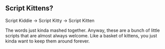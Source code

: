 ## Script Kittens?

Script Kiddie -> Script Kitty -> Script Kitten

The words just kinda mashed together. Anyway, these are a bunch of little scripts that are almost always welcome. Like a basket of kittens, you just kinda want to keep them around forever.
